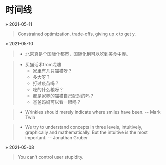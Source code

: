 # 时间线

&raquo; 2021-05-11
> Constrained optimization, trade-offs, giving up x to get y.

&raquo; 2021-05-10
> - 北京真是个国际化都市，国际化到可以吃到美食中餐。

> - 买猫话术from龙啸
>    - 家里有几只猫猫呀？
>    - 多大呀？
>   - 打过疫苗吗？
>   - 吃的什么粮呀？
>   - 都是家养的猫猫自己配对的吗？
>   - 爸爸妈妈可以看一眼吗？

> - Wrinkles should merely indicate where smiles have been. 
>                                             -- Mark Twin 

> - We try to understand concepts in three levels, intuitively, graphically and mathematically. But the intuitive is the most important. 
>                                                                                                                     -- Jonathan Gruber

&raquo; 2021-05-08
> You can't control user stupidity.

